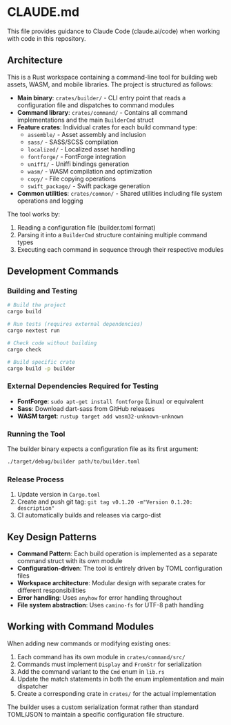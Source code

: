 # CLAUDE.md

This file provides guidance to Claude Code (claude.ai/code) when working with code in this repository.

## Architecture

This is a Rust workspace containing a command-line tool for building web assets, WASM, and mobile libraries. The project is structured as follows:

- **Main binary**: `crates/builder/` - CLI entry point that reads a configuration file and dispatches to command modules
- **Command library**: `crates/command/` - Contains all command implementations and the main `BuilderCmd` struct
- **Feature crates**: Individual crates for each build command type:
  - `assemble/` - Asset assembly and inclusion
  - `sass/` - SASS/SCSS compilation
  - `localized/` - Localized asset handling
  - `fontforge/` - FontForge integration
  - `uniffi/` - Uniffi bindings generation
  - `wasm/` - WASM compilation and optimization
  - `copy/` - File copying operations
  - `swift_package/` - Swift package generation
- **Common utilities**: `crates/common/` - Shared utilities including file system operations and logging

The tool works by:
1. Reading a configuration file (builder.toml format)
2. Parsing it into a `BuilderCmd` structure containing multiple command types
3. Executing each command in sequence through their respective modules

## Development Commands

### Building and Testing
```bash
# Build the project
cargo build

# Run tests (requires external dependencies)
cargo nextest run

# Check code without building
cargo check

# Build specific crate
cargo build -p builder
```

### External Dependencies Required for Testing
- **FontForge**: `sudo apt-get install fontforge` (Linux) or equivalent
- **Sass**: Download dart-sass from GitHub releases
- **WASM target**: `rustup target add wasm32-unknown-unknown`

### Running the Tool
The builder binary expects a configuration file as its first argument:
```bash
./target/debug/builder path/to/builder.toml
```

### Release Process
1. Update version in `Cargo.toml`
2. Create and push git tag: `git tag v0.1.20 -m"Version 0.1.20: description"`
3. CI automatically builds and releases via cargo-dist

## Key Design Patterns

- **Command Pattern**: Each build operation is implemented as a separate command struct with its own module
- **Configuration-driven**: The tool is entirely driven by TOML configuration files
- **Workspace architecture**: Modular design with separate crates for different responsibilities
- **Error handling**: Uses `anyhow` for error handling throughout
- **File system abstraction**: Uses `camino-fs` for UTF-8 path handling

## Working with Command Modules

When adding new commands or modifying existing ones:
1. Each command has its own module in `crates/command/src/`
2. Commands must implement `Display` and `FromStr` for serialization
3. Add the command variant to the `Cmd` enum in `lib.rs`
4. Update the match statements in both the enum implementation and main dispatcher
5. Create a corresponding crate in `crates/` for the actual implementation

The builder uses a custom serialization format rather than standard TOML/JSON to maintain a specific configuration file structure.
